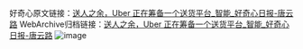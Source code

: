 好奇心原文链接：[送人之余，Uber 正在筹备一个送货平台_智能_好奇心日报-唐云路](https://www.qdaily.com/articles/9010.html)
WebArchive归档链接：[送人之余，Uber 正在筹备一个送货平台_智能_好奇心日报-唐云路](http://web.archive.org/web/20190623153719/https://www.qdaily.com/articles/9010.html)
![image](http://ww3.sinaimg.cn/large/007d5XDpgy1g3ve2jmsawj30u037a4qp)
